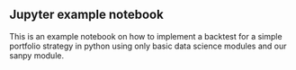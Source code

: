 ## Jupyter example notebook

This is an example notebook on how to implement a backtest for a simple portfolio strategy in python using only basic data science modules and our sanpy module.